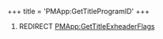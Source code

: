+++
title = 'PMApp:GetTitleProgramID'
+++

1.  REDIRECT
    [PMApp:GetTitleExheaderFlags](PMApp:GetTitleExheaderFlags "wikilink")